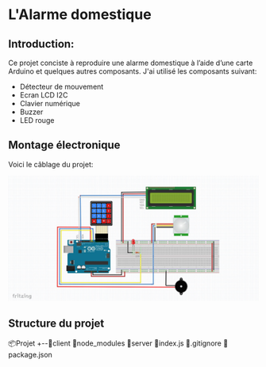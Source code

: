# __L'Alarme domestique__

## Introduction: 
Ce projet conciste à reproduire une alarme domestique à l’aide d’une carte Arduino et quelques autres composants. J'ai utilisé les composants suivant:
* Détecteur de mouvement
* Ecran LCD I2C
* Clavier numérique
* Buzzer
* LED rouge

## Montage électronique
Voici le câblage du projet:

![](cablage_alarme.JPG)

## Structure du projet
📦Projet
+--📂client
 📂node_modules
 📂server
 📜index.js
 📜.gitignore
 📜package.json
